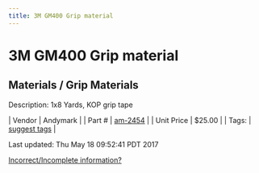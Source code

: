 ```yaml
---
title: 3M GM400 Grip material
---
```


# 3M GM400 Grip material
## Materials / Grip Materials
Description: 	1x8 Yards, KOP grip tape 

| Vendor | Andymark | 
| Part # | [am-2454](http://www.andymark.com/product-p/am-2454.htm) | 
| Unit Price | $25.00 | 
| Tags: | [suggest tags](https://docs.google.com/forms/d/e/1FAIpQLSeWyY8v3RgOty-MyWmh9U0iivNYN_molChYyS-0U-o-kOAv_g/viewform) | 

Last updated: Thu May 18 09:52:41 PDT 2017

 [Incorrect/Incomplete information?](https://docs.google.com/forms/d/e/1FAIpQLSeWyY8v3RgOty-MyWmh9U0iivNYN_molChYyS-0U-o-kOAv_g/viewform)